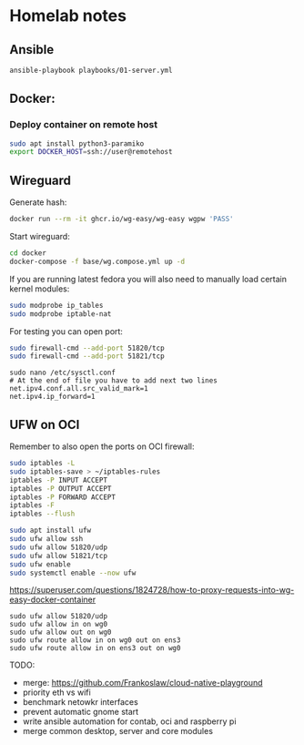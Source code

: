 # Homelab notes

## Ansible

```sh
ansible-playbook playbooks/01-server.yml
```

## Docker:

### Deploy container on remote host

```sh
sudo apt install python3-paramiko
export DOCKER_HOST=ssh://user@remotehost
```

## Wireguard

Generate hash:

```sh
docker run --rm -it ghcr.io/wg-easy/wg-easy wgpw 'PASS'
```

Start wireguard:

```sh
cd docker
docker-compose -f base/wg.compose.yml up -d
```

If you are running latest fedora you will also need to manually load certain kernel modules:

```sh
sudo modprobe ip_tables 
sudo modprobe iptable-nat
```

For testing you can open port:

```sh
sudo firewall-cmd --add-port 51820/tcp
sudo firewall-cmd --add-port 51821/tcp
```

```
sudo nano /etc/sysctl.conf
# At the end of file you have to add next two lines
net.ipv4.conf.all.src_valid_mark=1
net.ipv4.ip_forward=1
```

## UFW on OCI

Remember to also open the ports on OCI firewall:

```sh
sudo iptables -L
sudo iptables-save > ~/iptables-rules
iptables -P INPUT ACCEPT
iptables -P OUTPUT ACCEPT
iptables -P FORWARD ACCEPT
iptables -F
iptables --flush

sudo apt install ufw
sudo ufw allow ssh 
sudo ufw allow 51820/udp
sudo ufw allow 51821/tcp
sudo ufw enable
sudo systemctl enable --now ufw
```

https://superuser.com/questions/1824728/how-to-proxy-requests-into-wg-easy-docker-container

```
sudo ufw allow 51820/udp
sudo ufw allow in on wg0
sudo ufw allow out on wg0
sudo ufw route allow in on wg0 out on ens3
sudo ufw route allow in on ens3 out on wg0
```

TODO:

- merge: https://github.com/Frankoslaw/cloud-native-playground
- priority eth vs wifi
- benchmark netowkr interfaces
- prevent automatic gnome start
- write ansible automation for contab, oci and raspberry pi
- merge common desktop, server and core modules
